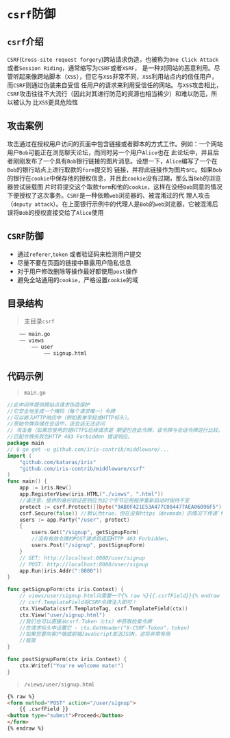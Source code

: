 # **`csrf`防御**
##  `csrf`介绍
`CSRF`(`Cross-site request forgery`)跨站请求伪造，也被称为`One Click Attack`或者`Session Riding`，通常缩写为`CSRF`或者`XSRF`，
是一种对网站的恶意利用。尽管听起来像跨站脚本（`XSS`），但它与`XSS`非常不同，`XSS`利用站点内的信任用户，而`CSRF`则通过伪装来自受信
任用户的请求来利用受信任的网站。与`XSS`攻击相比，`CSRF`攻击往往不大流行（因此对其进行防范的资源也相当稀少）和难以防范，所以被认为
比`XSS`更具危险性
## 攻击案例
攻击通过在授权用户访问的页面中包含链接或者脚本的方式工作。例如：一个网站用户`Bob`可能正在浏览聊天论坛，而同时另一个用户`Alice`也在
此论坛中，并且后者刚刚发布了一个具有`Bob`银行链接的图片消息。设想一下，`Alice`编写了一个在`Bob`的银行站点上进行取款的`form`提交的
链接，并将此链接作为图片src。如果`Bob`的银行在`cookie`中保存他的授权信息，并且此`cookie`没有过期，那么当`Bob`的浏览器尝试装载图
片时将提交这个取款`form`和他的`cookie`，这样在没经`Bob`同意的情况下便授权了这次事务。`CSRF`是一种依赖`web`浏览器的、被混淆过的代
理人攻击（`deputy attack`）。在上面银行示例中的代理人是`Bob`的`web`浏览器，它被混淆后误将`Bob`的授权直接交给了`Alice`使用
## `CSRF`防御
- 通过`referer`,`token` 或者验证码来检测用户提交
- 尽量不要在页面的链接中暴露用户隐私信息
- 对于用户修改删除等操作最好都使用`post`操作
- 避免全站通用的`cookie`，严格设置`cookie`的域

## 目录结构
> 主目录`csrf`

```html
    —— main.go
    —— views
        —— user
            —— signup.html
```
## 代码示例 
> `main.go`

```go
//此中间件提供跨站点请求伪造保护
//它安全地生成一个掩码（每个请求唯一）令牌
//可以嵌入HTTP响应中（例如表单字段或HTTP标头）。
//原始令牌存储在会话中，该会话无法访问
// 攻击者（如果您使用的是HTTPS后续请求是 期望包含此令牌，该令牌与会话令牌进行比较。
//匹配令牌失败包HTTP 403 Forbidden 错误响应。
package main
// $ go get -u github.com/iris-contrib/middleware/...
import (
	"github.com/kataras/iris"
	"github.com/iris-contrib/middleware/csrf"
)
func main() {
	app := iris.New()
	app.RegisterView(iris.HTML("./views", ".html"))
	//请注意，提供的身份验证密钥应为32个字节应用程序重新启动时保持不变
	protect := csrf.Protect([]byte("9AB0F421E53A477C084477AEA06096F5")
	csrf.Secure(false)) //默认为true，但在没有https（devmode）的情况下传递`false`
	users := app.Party("/user", protect)
	{
		users.Get("/signup", getSignupForm)
		//没有有效令牌的POST请求将返回HTTP 403 Forbidden。
		users.Post("/signup", postSignupForm)
	}
	// GET: http://localhost:8080/user/signup
	// POST: http://localhost:8080/user/signup
	app.Run(iris.Addr(":8080"))
}

func getSignupForm(ctx iris.Context) {
	// views/user/signup.html只需要一个{% raw %}{{.csrfField}}{% endraw %}模板标记
	// csrf.TemplateField将CSRF令牌注入即可！
	ctx.ViewData(csrf.TemplateTag, csrf.TemplateField(ctx))
	ctx.View("user/signup.html")
	//我们也可以直接从csrf.Token（ctx）中获取检索令牌
	//在请求标头中设置它 - ctx.GetHeader("X-CSRF-Token"，token)
	//如果您要向客户端或前端JavaScript发送JSON，这将非常有用
	//框架
}

func postSignupForm(ctx iris.Context) {
	ctx.Writef("You're welcome mate!")
}
```
> `/views/user/signup.html`

```html
{% raw %}
<form method="POST" action="/user/signup">
    {{ .csrfField }}
<button type="submit">Proceed</button>
</form>
{% endraw %}
```